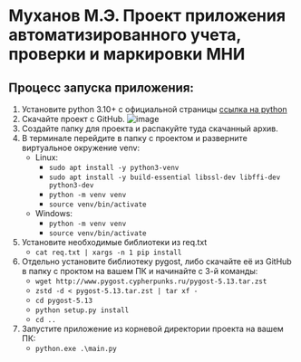 # Муханов М.Э. Проект приложения автоматизированного учета, проверки и маркировки МНИ

## Процесс запуска приложения:
  1. Установите python 3.10+ с официальной страницы [ссылка на python](https://www.python.org/downloads/release/python-31012/)
  2. Скачайте проект с GitHub.
![image](https://github.com/Motyaozzz/Diplom/assets/89969066/4791c48d-fda7-424f-99a9-689422935229)
  3. Создайте папку для проекта и распакуйте туда скачанный архив.
  4. В терминале перейдите в папку с проектом и разверните виртуальное окружение venv:
      - Linux:
          - `sudo apt install -y python3-venv `
          - `sudo apt install -y build-essential libssl-dev libffi-dev python3-dev`
          - `python -m venv venv`
          - `source venv/bin/activate`
      - Windows:
          - `python -m venv venv`
          - `source venv/bin/activate`
  5. Установите необходимые библиотеки из req.txt
      - `cat req.txt | xargs -n 1 pip install`
  6. Отдельно установите библиотеку pygost, либо скачайте её из GitHub в папку с проктом на вашем ПК и начинайте с 3-й команды:
      - `wget http://www.pygost.cypherpunks.ru/pygost-5.13.tar.zst`
      - `zstd -d < pygost-5.13.tar.zst | tar xf -`
      - `cd pygost-5.13`
      - `python setup.py install`
      - `cd ..`
  7. Запустите приложение из корневой директории проекта на вашем ПК:
      - `python.exe .\main.py`
